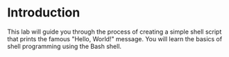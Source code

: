 # Introduction

This lab will guide you through the process of creating a simple shell script that prints the famous "Hello, World!" message. You will learn the basics of shell programming using the Bash shell.
